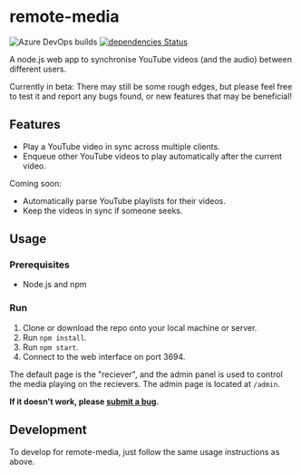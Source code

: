# remote-media
![Azure DevOps builds](https://img.shields.io/azure-devops/build/banksio/ca05dcdb-cddf-47ad-b524-a5943bb56d8d/6)
[![dependencies Status](https://david-dm.org/banksio/remote-media/status.svg)](https://david-dm.org/banksio/remote-media)

A node.js web app to synchronise YouTube videos (and the audio) between different users.

Currently in beta: There may still be some rough edges, but please feel free to test it and report any bugs found, or new features that may be beneficial!
## Features
* Play a YouTube video in sync across multiple clients.
* Enqueue other YouTube videos to play automatically after the current video.

Coming soon:
* Automatically parse YouTube playlists for their videos.
* Keep the videos in sync if someone seeks.
## Usage
### Prerequisites
* Node.js and npm
### Run
1. Clone or download the repo onto your local machine or server.
2. Run `npm install`.
3. Run `npm start`.
4. Connect to the web interface on port 3694.

The default page is the "reciever", and the admin panel is used to control the media playing on the recievers. The admin page is located at `/admin`.

**If it doesn't work, please [submit a bug](https://github.com/banksio/KeyboardDisplay/issues).**

## Development
To develop for remote-media, just follow the same usage instructions as above.
